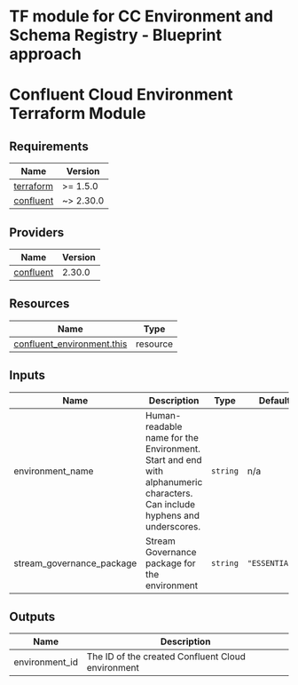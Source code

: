 # TF module for CC Environment and Schema Registry - Blueprint approach

# Confluent Cloud Environment Terraform Module

<!-- BEGIN_TF_DOCS -->
## Requirements

| Name | Version |
|------|---------|
| <a name="requirement_terraform"></a> [terraform](#requirement_terraform) | >= 1.5.0 |
| <a name="requirement_confluent"></a> [confluent](#requirement_confluent) | ~> 2.30.0 |

## Providers

| Name | Version |
|------|---------|
| <a name="provider_confluent"></a> [confluent](#provider_confluent) | 2.30.0 |

## Resources

| Name | Type |
|------|------|
| [confluent_environment.this](https://registry.terraform.io/providers/confluentinc/confluent/latest/docs/resources/environment) | resource |

## Inputs

| Name | Description | Type | Default | Required |
|------|-------------|------|---------|:--------:|
| environment_name | Human-readable name for the Environment. Start and end with alphanumeric characters. Can include hyphens and underscores. | `string` | n/a | yes |
| stream_governance_package | Stream Governance package for the environment | `string` | `"ESSENTIALS"` | no |

## Outputs

| Name | Description |
|------|-------------|
| environment_id | The ID of the created Confluent Cloud environment |
<!-- END_TF_DOCS -->
